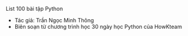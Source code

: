 List 100 bài tập Python
- Tác giả: Trần Ngọc Minh Thông
- Biên soạn từ chương trình học 30 ngày học Python của HowKteam
